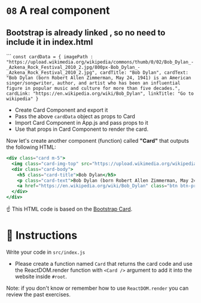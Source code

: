 # `08` A real component

## Bootstrap is already linked , so no need to include it in index.html

``` `const cardData = {
  imagePath : "https://upload.wikimedia.org/wikipedia/commons/thumb/0/02/Bob_Dylan_-_Azkena_Rock_Festival_2010_2.jpg/800px-Bob_Dylan_-_Azkena_Rock_Festival_2010_2.jpg",
  cardTitle: "Bob Dylan",
  cardText: "Bob Dylan (born Robert Allen Zimmerman, May 24, 1941) is an American singer/songwriter, author, and artist who has been an influential figure in popular music and culture for more than five decades.",
  cardLink: "https://en.wikipedia.org/wiki/Bob_Dylan",
  linkTitle: "Go to wikipedia"
}`
- Create Card Component and export it
- Pass the above `cardData` object as props to Card
- Import Card Component in App.js and pass props to it
- Use that props in Card Component to render the card.

Now let's create another component (function) called **"Card"** that outputs the following HTML:

```jsx
<div class="card m-5">
  <img class="card-img-top" src="https://upload.wikimedia.org/wikipedia/commons/thumb/0/02/Bob_Dylan_-_Azkena_Rock_Festival_2010_2.jpg/800px-Bob_Dylan_-_Azkena_Rock_Festival_2010_2.jpg" alt="Card image cap" />
  <div class="card-body">
    <h5 class="card-title">Bob Dylan</h5>
    <p class="card-text">Bob Dylan (born Robert Allen Zimmerman, May 24, 1941) is an American singer/songwriter, author, and artist who has been an influential figure in popular music and culture for more than five decades.</p>
    <a href="https://en.wikipedia.org/wiki/Bob_Dylan" class="btn btn-primary">Go to wikipedia</a>
  </div>
</div>
```

:point_up: This HTML code is based on the [Bootstrap Card](https://getbootstrap.com/docs/4.0/components/card/).

# :speech_balloon: Instructions

Write your code in `src/index.js`

- Please create a function named `Card` that returns the card code and use the ReactDOM.render function with `<Card />` argument to add it into the website inside `#root`.

Note: if you don't know or remember how to use `ReactDOM.render` you can review the past exercises.